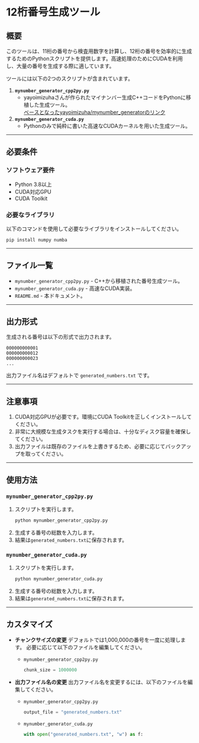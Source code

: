 # 12桁番号生成ツール

## 概要
このツールは、11桁の番号から検査用数字を計算し、12桁の番号を効率的に生成するためのPythonスクリプトを提供します。高速処理のためにCUDAを利用し、大量の番号を生成する際に適しています。

ツールには以下の2つのスクリプトが含まれています。

1. **`mynumber_generator_cpp2py.py`**
   - yayoimizuhaさんが作られたマイナンバー生成C++コードをPythonに移植した生成ツール。  
   [ベースとなったyayoimizuha/mynumber_generatorのリンク](https://github.com/yayoimizuha/mynumber_generator)　
2. **`mynumber_generator_cuda.py`**
   - Pythonのみで純粋に書いた高速なCUDAカーネルを用いた生成ツール。

---

## 必要条件

### ソフトウェア要件
- Python 3.8以上
- CUDA対応GPU
- CUDA Toolkit

### 必要なライブラリ
以下のコマンドを使用して必要なライブラリをインストールしてください。

```bash
pip install numpy numba
```

---

## ファイル一覧

- `mynumber_generator_cpp2py.py` - C++から移植された番号生成ツール。
- `mynumber_generator_cuda.py` - 高速なCUDA実装。
- `README.md` - 本ドキュメント。

---

## 出力形式
生成される番号は以下の形式で出力されます。

```
000000000001
000000000012
000000000023
...
```

出力ファイル名はデフォルトで `generated_numbers.txt` です。

---

## 注意事項

1. CUDA対応GPUが必要です。環境にCUDA Toolkitを正しくインストールしてください。
2. 非常に大規模な生成タスクを実行する場合は、十分なディスク容量を確保してください。
3. 出力ファイルは既存のファイルを上書きするため、必要に応じてバックアップを取ってください。

---

## 使用方法

### `mynumber_generator_cpp2py.py`

1. スクリプトを実行します。
   ```bash
   python mynumber_generator_cpp2py.py
   ```
2. 生成する番号の総数を入力します。
3. 結果は`generated_numbers.txt`に保存されます。

### `mynumber_generator_cuda.py`

1. スクリプトを実行します。
   ```bash
   python mynumber_generator_cuda.py
   ```
2. 生成する番号の総数を入力します。
3. 結果は`generated_numbers.txt`に保存されます。

---

## カスタマイズ

- **チャンクサイズの変更**
  デフォルトでは1,000,000の番号を一度に処理します。
  必要に応じて以下のファイルを編集してください。

  - `mynumber_generator_cpp2py.py`
    ```python
    chunk_size = 1000000
    ```

- **出力ファイル名の変更**
  出力ファイル名を変更するには、以下のファイルを編集してください。

  - `mynumber_generator_cpp2py.py`
    ```python
    output_file = "generated_numbers.txt"
    ```

  - `mynumber_generator_cuda.py`
    ```python
    with open("generated_numbers.txt", "w") as f:
    ```  
